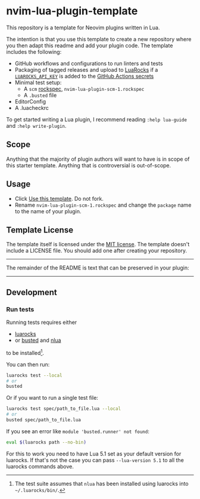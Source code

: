 # nvim-lua-plugin-template

This repository is a template for Neovim plugins written in Lua.

The intention is that you use this template to create a new repository where you then adapt this readme and add your plugin code.
The template includes the following:

- GitHub workflows and configurations to run linters and tests
- Packaging of tagged releases and upload to [LuaRocks][luarocks]
  if a [`LUAROCKS_API_KEY`][luarocks-api-key] is added
  to the [GitHub Actions secrets][gh-actions-secrets]
- Minimal test setup:
  - A `scm` [rockspec][rockspec-format], `nvim-lua-plugin-scm-1.rockspec`
  - A `.busted` file
- EditorConfig
- A .luacheckrc


To get started writing a Lua plugin, I recommend reading `:help lua-guide` and
`:help write-plugin`.

## Scope

Anything that the majority of plugin authors will want to have is in scope of
this starter template. Anything that is controversial is out-of-scope.

## Usage

- Click [Use this template][use-this-template]. Do not fork.
- Rename `nvim-lua-plugin-scm-1.rockspec` and change the `package` name
  to the name of your plugin.

## Template License

The template itself is licensed under the [MIT license](https://en.wikipedia.org/wiki/MIT_License).
The template doesn't include a LICENSE file. You should add one after creating your repository.

---


The remainder of the README is text that can be preserved in your plugin:

---


## Development

### Run tests


Running tests requires either

- [luarocks][luarocks]
- or [busted][busted] and [nlua][nlua]

to be installed[^1].

[^1]: The test suite assumes that `nlua` has been installed
      using luarocks into `~/.luarocks/bin/`.

You can then run:

```bash
luarocks test --local
# or
busted
```

Or if you want to run a single test file:

```bash
luarocks test spec/path_to_file.lua --local
# or
busted spec/path_to_file.lua
```

If you see an error like `module 'busted.runner' not found`:

```bash
eval $(luarocks path --no-bin)
```

For this to work you need to have Lua 5.1 set as your default version for
luarocks. If that's not the case you can pass `--lua-version 5.1` to all the
luarocks commands above.

[rockspec-format]: https://github.com/luarocks/luarocks/wiki/Rockspec-format
[luarocks]: https://luarocks.org
[luarocks-api-key]: https://luarocks.org/settings/api-keys
[gh-actions-secrets]: https://docs.github.com/en/actions/security-guides/encrypted-secrets#creating-encrypted-secrets-for-a-repository
[busted]: https://lunarmodules.github.io/busted/
[nlua]: https://github.com/mfussenegger/nlua
[use-this-template]: https://github.com/new?template_name=nvim-lua-plugin-template&template_owner=nvim-lua
